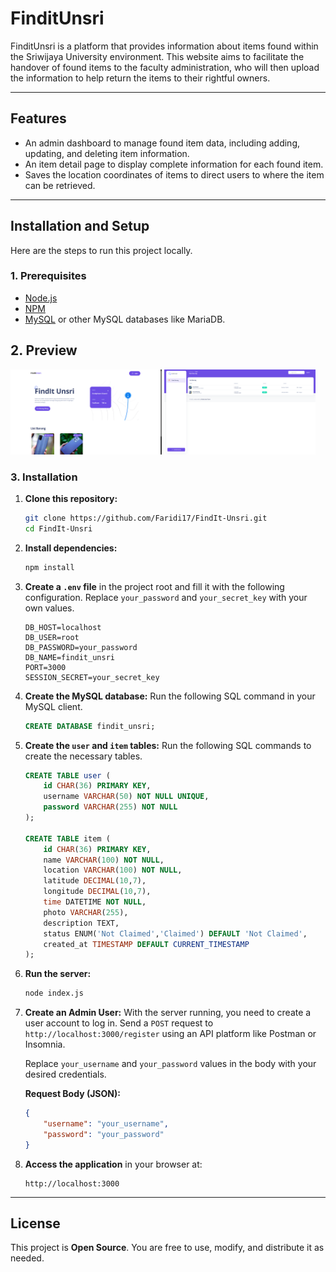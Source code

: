 # FinditUnsri

FinditUnsri is a platform that provides information about items found within the Sriwijaya University environment. This website aims to facilitate the handover of found items to the faculty administration, who will then upload the information to help return the items to their rightful owners.

---

## Features

-   An admin dashboard to manage found item data, including adding, updating, and deleting item information.
-   An item detail page to display complete information for each found item.
-   Saves the location coordinates of items to direct users to where the item can be retrieved.

---

## Installation and Setup

Here are the steps to run this project locally.

### 1. Prerequisites

-   [Node.js](https://nodejs.org/)
-   [NPM](https://www.npmjs.com/)
-   [MySQL](https://www.mysql.com/) or other MySQL databases like MariaDB.

## 2. Preview

<p float="left">
  <img src="img/preview1.png" width="48%" />
  <img src="img/preview2.png" width="48%" />
</p>

### 3. Installation

1.  **Clone this repository:**
    ```bash
    git clone https://github.com/Faridi17/FindIt-Unsri.git
    cd FindIt-Unsri
    ```

2.  **Install dependencies:**
    ```bash
    npm install
    ```

3.  **Create a `.env` file** in the project root and fill it with the following configuration. Replace `your_password` and `your_secret_key` with your own values.
    ```env
    DB_HOST=localhost
    DB_USER=root
    DB_PASSWORD=your_password
    DB_NAME=findit_unsri
    PORT=3000
    SESSION_SECRET=your_secret_key
    ```

4.  **Create the MySQL database:**
    Run the following SQL command in your MySQL client.
    ```sql
    CREATE DATABASE findit_unsri;
    ```

5.  **Create the `user` and `item` tables:**
    Run the following SQL commands to create the necessary tables.
    ```sql
    CREATE TABLE user (
        id CHAR(36) PRIMARY KEY,
        username VARCHAR(50) NOT NULL UNIQUE,
        password VARCHAR(255) NOT NULL
    );

    CREATE TABLE item (
        id CHAR(36) PRIMARY KEY,
        name VARCHAR(100) NOT NULL,
        location VARCHAR(100) NOT NULL,
        latitude DECIMAL(10,7),
        longitude DECIMAL(10,7),
        time DATETIME NOT NULL,
        photo VARCHAR(255),
        description TEXT,
        status ENUM('Not Claimed','Claimed') DEFAULT 'Not Claimed',
        created_at TIMESTAMP DEFAULT CURRENT_TIMESTAMP
    );
    ```

6.  **Run the server:**
    ```bash
    node index.js
    ```

7.  **Create an Admin User:**
    With the server running, you need to create a user account to log in. Send a `POST` request to `http://localhost:3000/register` using an API platform like Postman or Insomnia.

    Replace `your_username` and `your_password` values in the body with your desired credentials.

    **Request Body (JSON):**
    ```json
    {
    	"username": "your_username",
    	"password": "your_password"
    }
    ```
8.  **Access the application** in your browser at:
    ```
    http://localhost:3000
    ```
---

## License

This project is **Open Source**. You are free to use, modify, and distribute it as needed.
